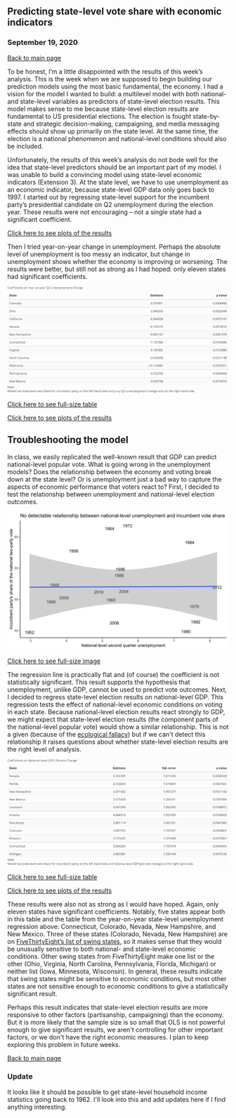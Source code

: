 ## Predicting state-level vote share with economic indicators
### September 19, 2020

[Back to main page](https://hwsimpson33.github.io/pres2020/)

To be honest, I’m a little disappointed with the results of this week’s analysis. This is the week when we are supposed to begin building our prediction models using the most basic fundamental, the economy. I had a vision for the model I wanted to build: a multilevel model with both national- and state-level variables as predictors of state-level election results. This model makes sense to me because state-level election results are fundamental to US presidential elections. The election is fought state-by-state and strategic decision-making, campaigning, and media messaging effects should show up primarily on the state level. At the same time, the election is a national phenomenon and national-level conditions should also be included.

Unfortunately, the results of this week’s analysis do not bode well for the idea that state-level predictors should be an important part of my model. I was unable to build a convincing model using state-level economic indicators (Extension 3). At the state level, we have to use unemployment as an economic indicator, because state-level GDP data only goes back to 1997. I started out by regressing state-level support for the incumbent party’s presidential candidate on Q2 unemployment during the election year. These results were not encouraging – not a single state had a significant coefficient. 

[Click here to see plots of the results](https://hwsimpson33.github.io/pres2020/images/state_raw_ec_plot.png)

Then I tried year-on-year change in unemployment. Perhaps the absolute level of unemployment is too messy an indicator, but change in unemployment shows whether the economy is improving or worsening. The results were better, but still not as strong as I had hoped: only eleven states had significant coefficients.

<img src = "../images/state_diff_ec_table.png">

[Click here to see full-size table](https://hwsimpson33.github.io/pres2020/images/state_diff_ec_table.png)

[Click here to see plots of the results](https://hwsimpson33.github.io/pres2020/images/state_diff_ec_plot.png)

## Troubleshooting the model
In class, we easily replicated the well-known result that GDP can predict national-level popular vote. What is going wrong in the unemployment models? Does the relationship between the economy and voting break down at the state level? Or is unemployment just a bad way to capture the aspects of economic performance that voters react to? First, I decided to test the relationship between unemployment and national-level election outcomes. 

<img src = "../images/nat_unem_plot.png">

[Click here to see full-size image](https://hwsimpson33.github.io/pres2020/images/nat_unem_plot.png)

The regression line is practically flat and (of course) the coefficient is not statistically significant. This result supports the hypothesis that unemployment, unlike GDP, cannot be used to predict vote outcomes. 
Next, I decided to regress state-level election results on national-level GDP. This regression tests the effect of national-level economic conditions on voting in each state. Because national-level election results react strongly to GDP, we might expect that state-level election results (the component parts of the national-level popular vote) would show a similar relationship. This is not a given (because of the [ecological fallacy](https://en.wikipedia.org/wiki/Ecological_fallacy)) but if we can't detect this relationship it raises questions about whether state-level election results are the right level of analysis.

<img src = "../images/nat_state_ec_table.png">

[Click here to see full-size table](https://hwsimpson33.github.io/pres2020/imagees/nat_state_ec_table.png)

[Click here to see plots of the results](https://hwsimpson33.github.io/pres2020/images/nat_state_ec_plot.png)

These results were also not as strong as I would have hoped. Again, only eleven states have significant coefficients. Notably, five states appear both in this table and the table from the year-on-year state-level unemployment regression above: Connecticut, Colorado, Nevada, New Hampshire, and New Mexico. Three of these states (Colorado, Nevada, New Hampshire) are on [FiveThirtyEight’s list of swing states](https://en.wikipedia.org/wiki/Swing_state), so it makes sense that they would be unusually sensitive to both national- and state-level economic conditions. Other swing states from FiveThirtyEight make one list or the other (Ohio, Virginia, North Carolina, Pennsylvania, Florida, Michigan) or neither list (Iowa, Minnesota, Wisconsin). In general, these results indicate that swing states might be sensitive to economic conditions, but most other states are not sensitive enough to economic conditions to give a statistically significant result.

Perhaps this result indicates that state-level election results are more responsive to other factors (partisanship, campaigning) than the economy. But it is more likely that the sample size is so small that OLS is not powerful enough to give significant results, we aren't controlling for other important factors, or we don't have the right economic measures. I plan to keep exploring this problem in future weeks.

[Back to main page](https://hwsimpson33.github.io/pres2020/)

### Update
It looks like it should be possible to get state-level household income statistics going back to 1962. I'll look into this and add updates here if I find anything interesting.



